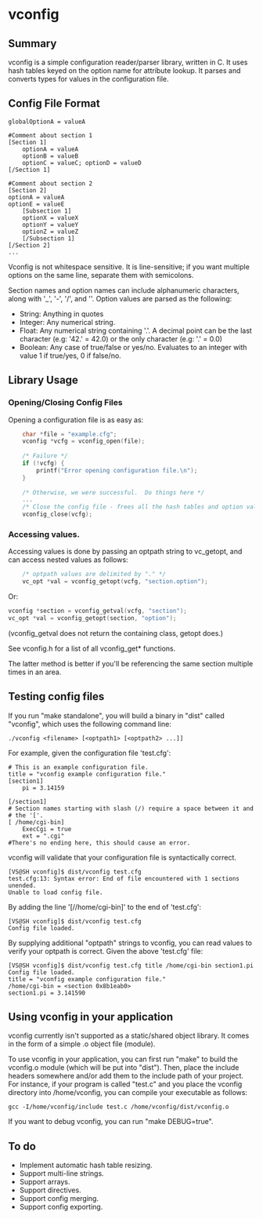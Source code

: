 vconfig
=======

Summary
-------
vconfig is a simple configuration reader/parser library, written in C.  It uses hash tables keyed on the option name for attribute lookup.  It parses and converts types for values in the configuration file.

Config File Format
------------------
    globalOptionA = valueA

    #Comment about section 1
    [Section 1]
        optionA = valueA
        optionB = valueB
        optionC = valueC; optionD = valueD
    [/Section 1]

    #Comment about section 2
    [Section 2]
    optionA = valueA
    optionE = valueE
        [Subsection 1]
        optionX = valueX
        optionY = valueY
        optionZ = valueZ
        [/Subsection 1]
    [/Section 2]
    ...

Vconfig is not whitespace sensitive.  It is line-sensitive; if you
want multiple options on the same line, separate them with semicolons.

Section names and option names can include alphanumeric characters, along with '_', '-', '/', and '\'.
Option values are parsed as the following:

 * String: Anything in quotes
 * Integer: Any numerical string.
 * Float: Any numerical string containing '.'. A decimal point can be the last character (e.g: '42.' = 42.0) or the only character (e.g: '.' = 0.0)
 * Boolean: Any case of true/false or yes/no.  Evaluates to an integer with value 1 if true/yes, 0 if false/no.


Library Usage
-------------
### Opening/Closing Config Files
Opening a configuration file is as easy as:

```C
    char *file = "example.cfg";
    vconfig *vcfg = vconfig_open(file);
    
    /* Failure */
    if (!vcfg) {
        printf("Error opening configuration file.\n");
    }
    
    /* Otherwise, we were successful.  Do things here */
    ...
    /* Close the config file - frees all the hash tables and option values. */
    vconfig_close(vcfg);
```
### Accessing values.
Accessing values is done by passing an optpath string to vc_getopt, and
can access nested values as follows:

```C
    /* optpath values are delimited by "." */
    vc_opt *val = vconfig_getopt(vcfg, "section.option");
```
Or:
```C
vconfig *section = vconfig_getval(vcfg, "section");
vc_opt *val = vconfig_getopt(section, "option");
```
(vconfig_getval does not return the containing class, getopt does.)

See vconfig.h for a list of all vconfig_get* functions.

The latter method is better if you'll be referencing the same section
multiple times in an area.

Testing config files
--------------------
If you run "make standalone", you will build a binary in "dist" called
"vconfig", which uses the following command line:

    ./vconfig <filename> [<optpath1> [<optpath2> ...]]

For example, given the configuration file 'test.cfg':

    # This is an example configuration file.
    title = "vconfig example configuration file."
    [section1]
        pi = 3.14159
        
    [/section1]
    # Section names starting with slash (/) require a space between it and
    # the '['.
    [ /home/cgi-bin]
        ExecCgi = true
        ext = ".cgi"
    #There's no ending here, this should cause an error.

vconfig will validate that your configuration file is syntactically correct.

    [VS@SH vconfig]$ dist/vconfig test.cfg
    test.cfg:13: Syntax error: End of file encountered with 1 sections unended.
    Unable to load config file.

By adding the line '[//home/cgi-bin]' to the end of 'test.cfg':

    [VS@SH vconfig]$ dist/vconfig test.cfg
    Config file loaded.

By supplying additional "optpath" strings to vconfig, you can read values
to verify your optpath is correct.  Given the above 'test.cfg' file:

    [VS@SH vconfig]$ dist/vconfig test.cfg title /home/cgi-bin section1.pi
    Config file loaded.
    title = "vconfig example configuration file."
    /home/cgi-bin = <section 0x8b1eab0>
    section1.pi = 3.141590

Using vconfig in your application
---------------------------------
vconfig currently isn't supported as a static/shared object library. It 
comes in the form of a simple .o object file (module).

To use vconfig in your application, you can first run "make" to build the
vconfig.o module (which will be put into "dist").  Then, place the include
headers somewhere and/or add them to the include path of your project. For
instance, if your program is called "test.c" and you place the vconfig
directory into /home/vconfig, you can compile your executable as follows:

    gcc -I/home/vconfig/include test.c /home/vconfig/dist/vconfig.o

If you want to debug vconfig, you can run "make DEBUG=true".

To do
-----
 * Implement automatic hash table resizing.
 * Support multi-line strings.
 * Support arrays.
 * Support directives.
 * Support config merging.
 * Support config exporting.
